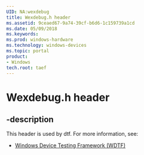 ```yaml
---
UID: NA:wexdebug
title: Wexdebug.h header
ms.assetid: 9ceaed67-9a74-39cf-b6d6-1c159739a1cd
ms.date: 05/09/2018
ms.keywords: 
ms.prod: windows-hardware
ms.technology: windows-devices
ms.topic: portal
product:
- Windows
tech.root: taef
---
```


# Wexdebug.h header


## -description


This header is used by dtf. For more information, see:

- [Windows Device Testing Framework (WDTF)](../_dtf/index.md)
